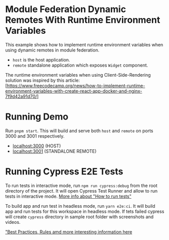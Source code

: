 # Module Federation Dynamic Remotes With Runtime Environment Variables

This example shows how to implement runtime environment variables when using dynamic remotes in module federation.

- `host` is the host application.
- `remote` standalone application which exposes `Widget` component.

The runtime environment variables when using Client-Side-Rendering solution was inspired by this article:
[https://www.freecodecamp.org/news/how-to-implement-runtime-environment-variables-with-create-react-app-docker-and-nginx-7f9d42a91d70/]

# Running Demo

Run `pnpm start`. This will build and serve both `host` and `remote` on ports 3000 and 3001 respectively.

- [localhost:3000](http://localhost:3000/) (HOST)
- [localhost:3001](http://localhost:3001/) (STANDALONE REMOTE)

# Running Cypress E2E Tests

To run tests in interactive mode, run `npm run cypress:debug` from the root directory of the project. It will open Cypress Test Runner and allow to run tests in interactive mode. [More info about "How to run tests"](../../cypress/README.md#how-to-run-tests)

To build app and run test in headless mode, run `yarn e2e:ci`. It will build app and run tests for this workspace in headless mode. If tets failed cypress will create `cypress` directory in sample root folder with screenshots and videos.

["Best Practices, Rules amd more interesting information here](../../cypress/README.md)
